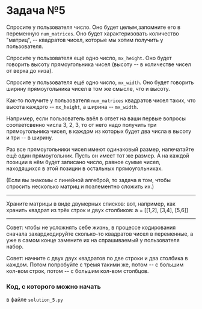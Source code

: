 # Задача №5

Спросите у пользователя число. Оно будет целым,запомните его в переменную `num_matrices`. Оно будет характеризовать количество "матриц", -- квадратов чисел, которые мы хотим получить у пользователя.

Спросите у пользователя ещё одно число, `mx_height`. Оно будет говорить высоту прямоугольника чисел (высоту --  в количестве чисел от верха до низа).

Спросите у пользователя ещё одно число, `mx_width`. Оно будет говорить ширину прямоугольника чисел в том же смысле, что и высоту.

Как-то получите у пользователя `num_matrices` квадратов чисел таких, что высота каждого -- `mx_height`, а ширина -- `mx_width`. 

Например, если пользователь ввёл в ответ на ваши первые вопросы соответсвенно числа 3, 2, 3, то от него надо получить три прямоугольника чисел, в каждом из которых будет два числа в высоту и три -- в ширину.


Раз все прямоугольники чисел имеют одинаковый размер, напечатайте ещё один прямоугольник. Пусть он имеет тот же размер. А на каждой позиции в нём будет записано число, равное сумме чисел, находящихся в этой позиции в остальных прямоугольниках.

(Если вы знакомы с линейной алгеброй, то задача в том, чтобы спросить несколько матриц и поэлементно сложить их.)

---

Храните матрицы в виде двумерных списков: вот, например, как хранить квадрат из трёх строк и двух столбиков:
a = [[1,2], [3,4], [5,6]]

---

Совет: чтобы не усложнять себе жизнь, в процессе кодирования сначала захардкодируйте сколько-то квадратов чисел в переменные, а уже в самом конце замените их на спрашиваемый у пользователя набор.

Совет: начните с двух двух квадратов по две строки и два столбика в каждом. Потом попробуйте с тремя такими же, потом -- с большим кол-вом строк, потом -- с большим кол-вом столбцов.

### Код, с которого можно начать
в файле `solution_5.py`
